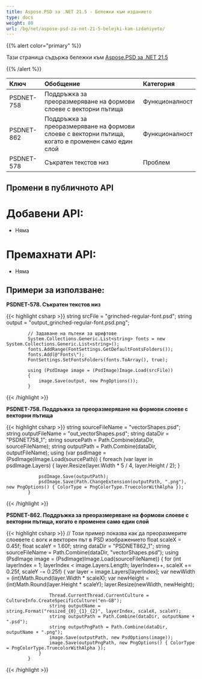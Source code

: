 ```yaml
---
title: Aspose.PSD за .NET 21.5 - Бележки към изданието
type: docs
weight: 80
url: /bg/net/aspose-psd-za-net-21-5-belejki-kam-izdaniyeto/
---
```


{{% alert color="primary" %}} 

Тази страница съдържа бележки към [Aspose.PSD за .NET 21.5](https://www.nuget.org/packages/Aspose.PSD/)

{{% /alert %}} 

|**Ключ**|**Обобщение**|**Категория**|
| :- | :- | :- |
|PSDNET-758|Поддръжка за преоразмеряване на формови слоеве с векторни пътища|Функционалност|
|PSDNET-862|Поддръжка за преоразмеряване на формови слоеве с векторни пътища, когато е променен само един слой|Функционалност|
|PSDNET-578|Съкратен текстов низ|Проблем|

## **Промени в публичното API**
# **Добавени API:**
- Няма

# **Премахнати API:**
- Няма

## **Примери за използване:**

**PSDNET-578. Съкратен текстов низ**

{{< highlight csharp >}}
            string srcFile = "grinched-regular-font.psd";
            string output = "output_grinched-regular-font.psd.png";

            // Задаване на пътеки за шрифтове
            System.Collections.Generic.List<string> fonts = new System.Collections.Generic.List<string>();
            fonts.AddRange(FontSettings.GetDefaultFontsFolders());
            fonts.Add(@"Fonts\");
            FontSettings.SetFontsFolders(fonts.ToArray(), true);

            using (PsdImage image = (PsdImage)Image.Load(srcFile))
            {
                image.Save(output, new PngOptions());
            }
{{< /highlight >}}

**PSDNET-758. Поддръжка за преоразмеряване на формови слоеве с векторни пътища**

{{< highlight csharp >}}
            string sourceFileName = "vectorShapes.psd";
            string outputFileName = "out_vectorShapes.psd";
            string dataDir = "PSDNET758_1";
            string sourcePath = Path.Combine(dataDir, sourceFileName);
            string outputPath = Path.Combine(dataDir, outputFileName);
            using (var psdImage = (PsdImage)Image.Load(sourcePath))
            {
                foreach (var layer in psdImage.Layers)
                {
                    layer.Resize(layer.Width * 5 / 4, layer.Height / 2);
                }

                psdImage.Save(outputPath);
                psdImage.Save(Path.ChangeExtension(outputPath, ".png"), new PngOptions() { ColorType = PngColorType.TruecolorWithAlpha });
            }
{{< /highlight >}}

**PSDNET-862. Поддръжка за преоразмеряване на формови слоеве с векторни пътища, когато е променен само един слой**

{{< highlight csharp >}}
            // Този пример показва как да преоразмерите слоевете с вогк и векторен път в PSD изображението
            float scaleX = 0.45f;
            float scaleY = 1.60f;
            string dataDir = "PSDNET862_1";
            string sourceFileName = Path.Combine(dataDir, "vectorShapes.psd");
            using (PsdImage image = (PsdImage)Image.Load(sourceFileName))
            {
                for (int layerIndex = 1; layerIndex < image.Layers.Length; layerIndex++, scaleX += 0.25f, scaleY -= 0.25f)
                {
                    var layer = image.Layers[layerIndex];
                    var newWidth = (int)Math.Round(layer.Width * scaleX);
                    var newHeight = (int)Math.Round(layer.Height * scaleY);
                    layer.Resize(newWidth, newHeight);

                    Thread.CurrentThread.CurrentCulture = CultureInfo.CreateSpecificCulture("en-GB");
                    string outputName = string.Format("resized_{0}_{1}_{2}", layerIndex, scaleX, scaleY);
                    string outputPath = Path.Combine(dataDir, outputName + ".psd");
                    string outputPngPath = Path.Combine(dataDir, outputName + ".png");
                    image.Save(outputPath, new PsdOptions(image));
                    image.Save(outputPngPath, new PngOptions() { ColorType = PngColorType.TruecolorWithAlpha });
                }
            }
{{< /highlight >}}
